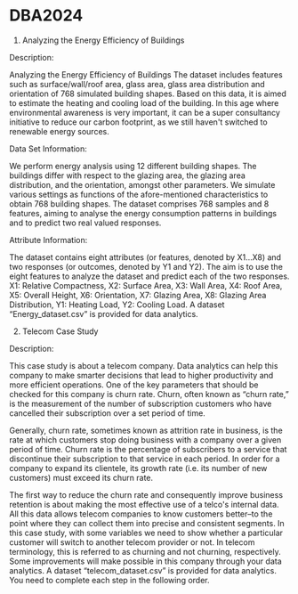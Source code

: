 # DBA2024

1. Analyzing the Energy Efficiency of Buildings

Description:

Analyzing the Energy Efficiency of Buildings The dataset includes features such as surface/wall/roof area, glass area, glass area distribution and orientation of 768 simulated building shapes. Based on this data, it is aimed to estimate the heating and cooling load of the building. In this age where environmental awareness is very important, it can be a super consultancy initiative to reduce our carbon footprint, as we still haven't switched to renewable energy sources.

Data Set Information:

We perform energy analysis using 12 different building shapes. The buildings differ with respect to the glazing area, the glazing area distribution, and the orientation, amongst other parameters. We simulate various settings as functions of the afore-mentioned characteristics to obtain 768 building shapes. The dataset comprises 768 samples and 8 features, aiming to analyse the energy consumption patterns in buildings and to predict two real valued responses.

Attribute Information:

The dataset contains eight attributes (or features, denoted by X1…X8) and two responses (or outcomes, denoted by Y1 and Y2). The aim is to use the eight features to analyze the dataset and predict each of the two responses. X1: Relative Compactness, X2: Surface Area, X3: Wall Area, X4: Roof Area, X5: Overall Height, X6: Orientation, X7: Glazing Area, X8: Glazing Area Distribution, Y1: Heating Load, Y2: Cooling Load. A dataset “Energy_dataset.csv” is provided for data analytics.

2. Telecom Case Study

Description:

This case study is about a telecom company. Data analytics can help this company to make smarter decisions that lead to higher productivity and more efficient operations. One of the key parameters that should be checked for this company is churn rate. Churn, often known as “churn rate,” is the measurement of the number of subscription customers who have cancelled their subscription over a set period of time.

Generally, churn rate, sometimes known as attrition rate in business, is the rate at which customers stop doing business with a company over a given period of time. Churn rate is the percentage of subscribers to a service that discontinue their subscription to that service in each period. In order for a company to expand its clientele, its growth rate (i.e. its number of new customers) must exceed its churn rate.

The first way to reduce the churn rate and consequently improve business retention is about making the most effective use of a telco's internal data. All this data allows telecom companies to know customers better–to the point where they can collect them into precise and consistent segments. In this case study, with some variables we need to show whether a particular customer will switch to another telecom provider or not. In telecom terminology, this is referred to as churning and not churning, respectively. Some improvements will make possible in this company through your data analytics. A dataset “telecom_dataset.csv” is provided for data analytics. You need to complete each step in the following order.
